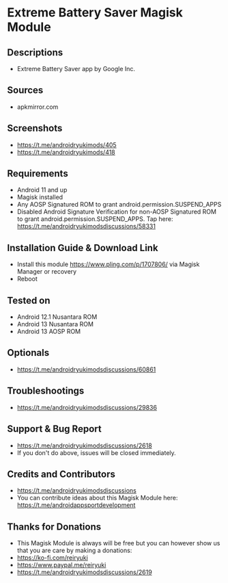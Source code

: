 # Extreme Battery Saver Magisk Module

## Descriptions
- Extreme Battery Saver app by Google Inc.

## Sources
- apkmirror.com

## Screenshots
- https://t.me/androidryukimods/405
- https://t.me/androidryukimods/418

## Requirements
- Android 11 and up
- Magisk installed
- Any AOSP Signatured ROM to grant android.permission.SUSPEND_APPS
- Disabled Android Signature Verification for non-AOSP Signatured ROM to grant android.permission.SUSPEND_APPS. Tap here: https://t.me/androidryukimodsdiscussions/58331

## Installation Guide & Download Link
- Install this module https://www.pling.com/p/1707806/ via Magisk Manager or recovery
- Reboot

## Tested on
- Android 12.1 Nusantara ROM
- Android 13 Nusantara ROM
- Android 13 AOSP ROM

## Optionals
- https://t.me/androidryukimodsdiscussions/60861

## Troubleshootings
- https://t.me/androidryukimodsdiscussions/29836

## Support & Bug Report
- https://t.me/androidryukimodsdiscussions/2618
- If you don't do above, issues will be closed immediately.

## Credits and Contributors
- https://t.me/androidryukimodsdiscussions
- You can contribute ideas about this Magisk Module here: https://t.me/androidappsportdevelopment

## Thanks for Donations
- This Magisk Module is always will be free but you can however show us that you are care by making a donations:
- https://ko-fi.com/reiryuki
- https://www.paypal.me/reiryuki
- https://t.me/androidryukimodsdiscussions/2619


